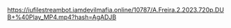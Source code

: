 https://iufilestreambot.iamdevilmafia.online/10787/A.Freira.2.2023.720p.DUB+%40Play_MP4.mp4?hash=AgADJB
